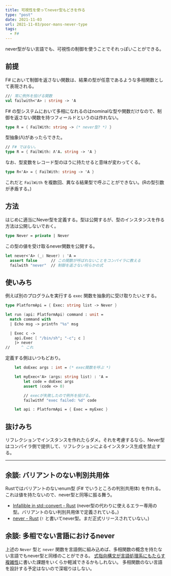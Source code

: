 ```yaml
---
title: 可視性を使ってnever型もどきを作る
type: "post"
date: 2021-11-03
url: 2021-11-03/poor-mans-never-type
tags:
  - F#
---
```


never型がない言語でも、可視性の制御を使うことでそれっぽいことができる。

## 前提

F# において制御を返さない関数は、結果の型が任意であるような多相関数として表現される。

```fsharp
/// 常に例外を投げる関数
val failwith<'A> : string -> 'A
```

F# の型システムにおいて多相になれるのはnominalな型や関数だけなので、制御を返さない関数を持つフィールドというのは作れない。

```fsharp
type R = { FailWith: string -> (* never型? *) }
```

型抽象(Λ)があったらできた。

```fsharp
// F# ではない。
type R = { FailWith: Λ'A. string -> 'A }
```

なお、型変数をレコード型のほうに持たせると意味が変わってくる。

```fsharp
type R<'A> = { FailWith: string -> 'A }
```

これだと `FailWith` を複数回、異なる結果型で呼ぶことができない。(Rの型引数が矛盾する。)

## 方法

はじめに適当にNever型を定義する。型は公開するが、型のインスタンスを作る方法は公開しないでおく。

```fsharp
type Never = private | Never
```

この型の値を受け取るnever関数を公開する。

```fsharp
let never<'A> (_: Never) : 'A =
  assert false      // この関数が呼ばれないことをコンパイラに教える
  failwith "never"  // 制御を返さない何らかの式
```

## 使いみち

例えば別のプログラムを実行する `exec` 関数を抽象的に受け取りたいとする。

```fsharp
type PlatformApi = { Exec: string list -> Never }

let run (api: PlatformApi) command : unit =
  match command with
  | Echo msg -> printfn "%s" msg

  | Exec c ->
    api.Exec [ "/bin/sh"; "-c"; c ]
    |> never
//     ^ これ
```

定義する側はいつもどおり。

```fsharp
    let doExec args : int = (* exec関数を呼ぶ *)

    let myExec<'A> (args: string list) : 'A =
        let code = doExec args
        assert (code <> 0)

        // execが失敗したので例外を投げる。
        failwithf "exec failed: %d" code

    let api : PlatformApi = { Exec = myExec }
```

## 抜けみち

リフレクションでインスタンスを作れたらダメ。それを考慮するなら、Never型はコンパイラ側で提供して、リフレクションによるインスタンス生成を禁止する。

----

## 余談: バリアントのない判別共用体

Rustではバリアントのないenum型 (F# でいうところの判別共用体) を作れる。
これは値を持たないので、never型と同等に振る舞う。

- [Infallible in std::convert - Rust](https://doc.rust-lang.org/std/convert/enum.Infallible.html) (never型の代わりに使えるエラー専用の型。バリアントのない判別共用体で定義されている。)
- [never - Rust](https://doc.rust-lang.org/std/primitive.never.html) (`!` と書いてnever型。まだ正式リリースされていない。)

## 余談: 多相でない言語におけるnever

上述の `Never` 型と `never` 関数を言語側に組み込めば、多相関数の概念を持たない言語でもnever型と同様のことができる。
[式指向構文が言語処理系にもたらす複雑性](/blog/2020-09-19/complexity-from-expression-oriented-syntax)に書いた課題をいくらか軽減できるかもしれない。
多相関数のない言語を設計する予定はないので深堀りはしない。
